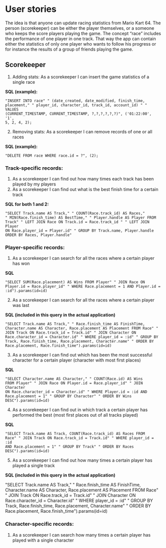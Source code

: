 # User stories

The idea is that anyone can update racing statistics from Mario Kart 64. The person (scorekeeper) can be either the player themselves, or a someone who keeps the score players playing the game. The concept “race” includes the performance of one player in one track. That way the app can contain either the statistics of only one player who wants to follow his progress or for instance the results of a group of friends playing the game.


## Scorekeeper

1. Adding stats: As a scorekeeper I can insert the game statistics of a single race

**SQL (example):**

<code>"INSERT INTO race"
        " (date_created, date_modified, finish_time, placement," 
        " player_id, character_id, track_id, account_id) "
        " VALUES (CURRENT_TIMESTAMP, CURRENT_TIMESTAMP, ?,?,?,?,?,?)", 
        ('01:22:00', '1', 5, 2, 4, 2);</code>

2. Removing stats: As a scorekeeper I can remove records of one or all races

**SQL (example):**

<code>"DELETE FROM race WHERE race.id = ?", (2);</code>


### Track-specific records: 

1. As a scorekeeper I can find out how many times each track has been played by my players
2. As a scorekeeper I can find out what is the best finish time for a certain track 

**SQL for both 1 and 2:**

<code>"SELECT Track.name AS Track,"
        " COUNT(Race.track_id) AS Races,"
        " MIN(Race.finish_time) AS BestTime,"
        " Player.handle AS Player FROM Track" 
        " LEFT JOIN Race ON Track.id = Race.track_id "
        " LEFT JOIN Player ON Race.player_id = Player.id"
        " GROUP BY Track.name, Player.handle ORDER BY Races, Player.handle"</code>
        
### Player-specific records: 

1. As a scorekeeper I can search for all the races where a certain player has won

**SQL**

<code>"SELECT SUM(Race.placement) AS Wins FROM Player"
        " JOIN Race ON Player.id = Race.player_id"
        " WHERE Race.placement = 1 AND Player.id = :id").params(id=id)</code>

2. As a scorekeeper I can search for all the races where a certain player was last

**SQL (included in this query in the actual application)**

<code>"SELECT Track.name AS Track,"
        " Race.finish_time AS FinishTime, Character.name AS Character, Race.placement AS Placement FROM Race"
        " JOIN Track ON Race.track_id = Track.id"
        " JOIN Character ON Race.character_id = Character.id"
        " WHERE player_id = :id"
        " GROUP BY Track, Race.finish_time, Race.placement, Character.name"
        " ORDER BY Race.placement, Race.finish_time").params(id=id)</code>

3. As a scorekeeper I can find out which has been the most successful character for a certain player (character with most first places)

**SQL**

<code>"SELECT Character.name AS Character,"
        " COUNT(Race.id) AS Wins FROM Player"
        " JOIN Race ON Player.id = Race.player_id"
        " JOIN Character ON Race.character_id = Character.id"
        " WHERE Player.id = :id AND Race.placement = 1"
        " GROUP BY Character"
        " ORDER BY Wins DESC").params(id=id)</code>

4. As a scorekeeper I can find out in which track a certain player has performed the best (most first places out of all tracks played)

**SQL**

<code>"SELECT Track.name AS Track, COUNT(Race.track_id) AS Races FROM Race"
        " JOIN Track ON Race.track_id = Track.id"
        " WHERE player_id = :id AND Race.placement = 1"
        " GROUP BY Track"
        " ORDER BY Races DESC").params(id=id)</code>

5. As a scorekeeper I can find out how many times a certain player has played a single track

**SQL (included in this query in the actual application)**

"SELECT Track.name AS Track,"
        " Race.finish_time AS FinishTime, Character.name AS Character, Race.placement AS Placement FROM Race"
        " JOIN Track ON Race.track_id = Track.id"
        " JOIN Character ON Race.character_id = Character.id"
        " WHERE player_id = :id"
        " GROUP BY Track, Race.finish_time, Race.placement, Character.name"
        " ORDER BY Race.placement, Race.finish_time").params(id=id)

### Character-specific records: 

1. As a scorekeeper I can search how many times a certain player has played with a single character
